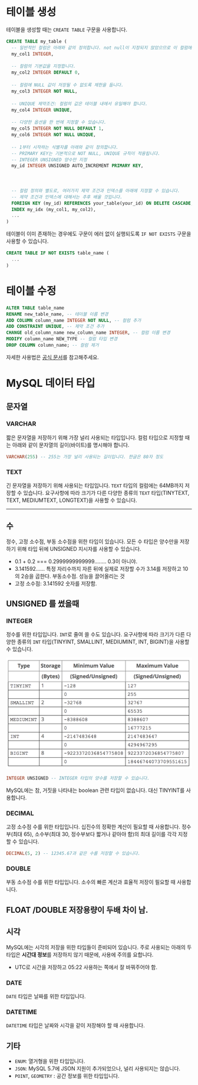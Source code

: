 # 테이블 생성

테이블을 생성할 때는 `CREATE TABLE` 구문을 사용합니다.

```sql
CREATE TABLE my_table (
  -- 일반적인 컬럼은 아래와 같의 정의합니다. not null이 지정되지 않았으므로 이 컬럼에는 NULL 값이 저장될 수 있습니다.
  my_col1 INTEGER,

  -- 컬럼의 기본값을 지정합니다.
  my_col2 INTEGER DEFAULT 0,

  -- 컬럼에 NULL 값이 저장될 수 없도록 제한을 둡니다.
  my_col3 INTEGER NOT NULL,

  -- UNIQUE 제약조건: 컬럼의 값은 테이블 내에서 유일해야 합니다.
  my_col4 INTEGER UNIQUE,

  -- 다양한 옵션을 한 번에 지정할 수 있습니다.
  my_col5 INTEGER NOT NULL DEFAULT 1,
  my_col6 INTEGER NOT NULL UNIQUE,

  -- 1부터 시작하는 식별자를 아래와 같이 정의합니다.
  -- PRIMARY KEY는 기본적으로 NOT NULL, UNIQUE 규칙이 적용됩니다.
  -- INTEGER UNSIGNED 양수만 지정
  my_id INTEGER UNSIGNED AUTO_INCREMENT PRIMARY KEY,



  -- 컬럼 정의와 별도로, 여러가지 제약 조건과 인덱스를 아래에 지정할 수 있습니다.
  -- 제약 조건과 인덱스에 대해서는 추후 배울 것입니다.
  FOREIGN KEY (my_id) REFERENCES your_table(your_id) ON DELETE CASCADE,
  INDEX my_idx (my_col1, my_col2),
  ...
)
```

테이블이 이미 존재하는 경우에도 구문이 에러 없이 실행되도록 `IF NOT EXISTS` 구문을 사용할 수 있습니다.

```sql
CREATE TABLE IF NOT EXISTS table_name (
  ...
)
```

# 테이블 수정

```sql
ALTER TABLE table_name
RENAME new_table_name, -- 테이블 이름 변경
ADD COLUMN column_name INTEGER NOT NULL, -- 컬럼 추가
ADD CONSTRAINT UNIQUE, -- 제약 조건 추가
CHANGE old_column_name new_column_name INTEGER, -- 컬럼 이름 변경
MODIFY column_name NEW_TYPE -- 컬럼 타입 변경
DROP COLUMN column_name; -- 컬럼 제거
```

자세한 사용법은 [공식 문서](https://dev.mysql.com/doc/refman/5.7/en/alter-table.html)를 참고해주세요.

# MySQL 데이터 타입

## 문자열

### VARCHAR

짧은 문자열을 저장하기 위해 가장 널리 사용되는 타입입니다. 컬럼 타입으로 지정할 때는 아래와 같이 문자열의 길이(바이트)를 명시해야 합니다.

```sql
VARCHAR(255) -- 255는 가장 널리 사용되는 길이입니다. 한글은 80자 정도
```

### TEXT

긴 문자열을 저장하기 위해 사용되는 타입입니다. `TEXT` 타입의 컬럼에는 64MB까지 저장할 수 있습니다. 요구사항에 따라 크기가 다른 다양한 종류의 `TEXT` 타입(TINYTEXT, TEXT, MEDIUMTEXT, LONGTEXT)을 사용할 수 있습니다.

---

## 수

정수, 고정 소수점, 부동 소수점을 위한 타입이 있습니다. 모든 수 타입은 양수만을 저장하기 위해 타입 뒤에 UNSIGNED 지시자를 사용할 수 있습니다.
-  0.1 + 0.2 === 0.2999999999999........ 0.3이 아니야.
- 3.141592...... 특정 자리수까지 자른 뒤에 실제로 저장할 수가 3.14를 저장하고 10의 2승을 곱한다. 부동소수점. 성능을 끌어올리는 것
- 고정 소수점: 3.141592 숫자를 저장함. 

## UNSIGNED 를 썼을때 
### INTEGER

정수를 위한 타입입니다. `INT`로 줄여 쓸 수도 있습니다. 요구사항에 따라 크기가 다른 다양한 종류의 `INT` 타입(TINYINT, SMALLINT, MEDIUMINT, INT, BIGINT)을 사용할 수 있습니다.

![INT 크기](images/mysql-int.png)

```sql
INTEGER UNSIGNED -- INTEGER 타입의 양수를 저장할 수 있습니다.
```

MySQL에는 참, 거짓을 나타내는 boolean 관련 타입이 없습니다. 대신 TINYINT를 사용합니다.

### DECIMAL

고정 소수점 수를 위한 타입입니다. 십진수의 정확한 계산이 필요할 때 사용합니다. 정수부(최대 65), 소수부(최대 30, 정수부보다 짧거나 같아야 함)의 최대 길이를 각각 지정할 수 있습니다.


```sql
DECIMAL(5, 2) -- 12345.67과 같은 수를 저장할 수 있습니다.
```

### DOUBLE

부동 소수점 수를 위한 타입입니다. 소수의 빠른 계산과 효율적 저장이 필요할 때 사용합니다.

FLOAT /DOUBLE 저장용량이 두배 차이 남.
---

## 시각

MySQL에는 시각의 저장을 위한 타입들이 준비되어 있습니다. 주로 사용되는 아래의 두 타입은 **시간대 정보**를 저장하지 않기 때문에, 사용에 주의를 요합니다. 
- UTC로 시간을 저장하고 05:22 사용하는 쪽에서 잘 바꿔주어야 함. 

### DATE

`DATE` 타입은 날짜를 위한 타입입니다.

### DATETIME

`DATETIME` 타입은 날짜와 시각을 같이 저장해야 할 때 사용합니다.

## 기타

- `ENUM`: 열거형을 위한 타입입니다.
- `JSON`: MySQL 5.7에 JSON 지원이 추가되었으나, 널리 사용되지는 않습니다.
- `POINT`, `GEOMETRY` : 공간 정보를 위한 타입입니다.